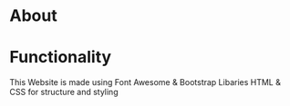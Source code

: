 # About


# Functionality
This Website is made using Font Awesome & Bootstrap Libaries
HTML & CSS for structure and styling